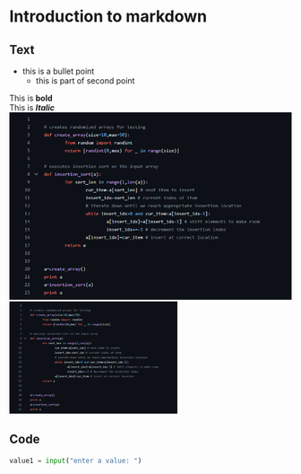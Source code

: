 # Introduction to markdown

## Text
- this is a bullet point
    - this is part of second point

This is **bold**<br>
This is ***Italic***
![insertion sort in python](image.png)
<img height="200" width="300" src="image.png">

## Code
```py
value1 = input("enter a value: ")
```
